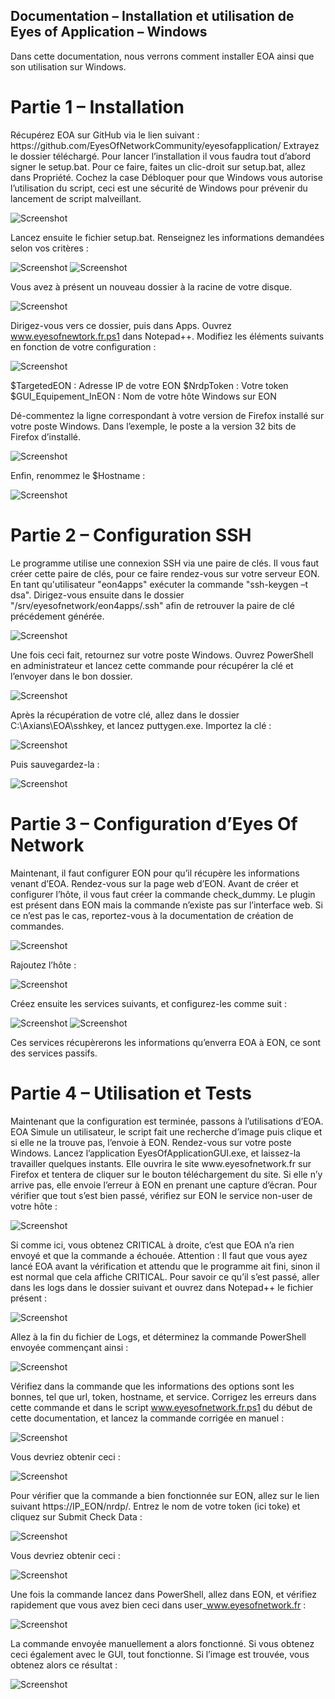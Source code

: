 <h2>Documentation – Installation et utilisation de Eyes of Application – Windows</h2>

<p>
Dans cette documentation, nous verrons comment installer EOA ainsi que son utilisation sur Windows.
</p>

<h1>Partie 1 – Installation</h1>

<p>
Récupérez EOA sur GitHub via le lien suivant : https://github.com/EyesOfNetworkCommunity/eyesofapplication/
Extrayez le dossier téléchargé. Pour lancer l’installation il vous faudra tout d’abord signer le setup.bat. Pour ce faire, faites un clic-droit sur setup.bat, allez dans Propriété. Cochez la case Débloquer pour que Windows vous autorise l’utilisation du script, ceci est une sécurité de Windows pour prévenir du lancement de script malveillant.

![Screenshot](Dependances/docs/DocImg/cscr1.png)

Lancez ensuite le fichier setup.bat.
Renseignez les informations demandées selon vos critères :

![Screenshot](Dependances/docs/DocImg/cscr2.png)
![Screenshot](Dependances/docs/DocImg/cscr3.png)

Vous avez à présent un nouveau dossier à la racine de votre disque.

![Screenshot](Dependances/docs/DocImg/cscr4.png)

Dirigez-vous vers ce dossier, puis dans Apps. Ouvrez www.eyesofnewtork.fr.ps1 dans Notepad++. Modifiez les éléments suivants en fonction de votre configuration :

![Screenshot](Dependances/docs/DocImg/cscr5.png)

$TargetedEON : Adresse IP de votre EON
$NrdpToken : Votre token
$GUI_Equipement_InEON : Nom de votre hôte Windows sur EON

Dé-commentez la ligne correspondant à votre version de Firefox installé sur votre poste Windows.
Dans l’exemple, le poste a la version 32 bits de Firefox d’installé.

![Screenshot](Dependances/docs/DocImg/cscr6.png)

Enfin, renommez le $Hostname :

![Screenshot](Dependances/docs/DocImg/cscr7.png)

</p>

<h1>Partie 2 – Configuration SSH</h1>
<p>
Le programme utilise une connexion SSH via une paire de clés. Il vous faut créer cette paire de clés, pour ce faire rendez-vous sur votre serveur EON. En tant qu'utilisateur "eon4apps" exécuter la commande "ssh-keygen –t dsa". Dirigez-vous ensuite dans le dossier "/srv/eyesofnetwork/eon4apps/.ssh" afin de retrouver la paire de clé précédement générée. 

![Screenshot](Dependances/docs/DocImg/cscr8.png)

Une fois ceci fait, retournez sur votre poste Windows. Ouvrez PowerShell en administrateur et lancez cette commande pour récupérer la clé et l’envoyer dans le bon dossier.

![Screenshot](Dependances/docs/DocImg/cscr9.png)

Après la récupération de votre clé, allez dans le dossier C:\Axians\EOA\sshkey, et lancez puttygen.exe. Importez la clé :

![Screenshot](Dependances/docs/DocImg/cscr10.png)

Puis sauvegardez-la :

![Screenshot](Dependances/docs/DocImg/cscr11.png)

</p>

<h1>Partie 3 – Configuration d’Eyes Of Network</h1>
<p>
Maintenant, il faut configurer EON pour qu’il récupère les informations venant d’EOA. Rendez-vous sur la page web d’EON. Avant de créer et configurer l’hôte, il vous faut créer la commande check_dummy. Le plugin est présent dans EON mais la commande n’existe pas sur l’interface web. Si ce n’est pas le cas, reportez-vous à la documentation de création de commandes.

![Screenshot](Dependances/docs/DocImg/cscr12.png)

Rajoutez l’hôte :

![Screenshot](Dependances/docs/DocImg/cscr13.png)

Créez ensuite les services suivants, et configurez-les comme suit :

![Screenshot](Dependances/docs/DocImg/cscr14.png)
![Screenshot](Dependances/docs/DocImg/cscr15.png)

Ces services récupèrerons les informations qu’enverra EOA à EON, ce sont des services passifs.

</p>

<h1>Partie 4 – Utilisation et Tests</h1>
<p>
Maintenant que la configuration est terminée, passons à l’utilisations d’EOA. EOA Simule un utilisateur, le script fait une recherche d’image puis clique et si elle ne la trouve pas, l’envoie à EON. Rendez-vous sur votre poste Windows.
Lancez l’application EyesOfApplicationGUI.exe, et laissez-la travailler quelques instants. Elle ouvrira le site www.eyesofnetwork.fr sur Firefox et tentera de cliquer sur le bouton téléchargement du site. Si elle n’y arrive pas, elle envoie l’erreur à EON en prenant une capture d’écran.
Pour vérifier que tout s’est bien passé, vérifiez sur EON le service non-user de votre hôte :

![Screenshot](Dependances/docs/DocImg/cscr16.png)

Si comme ici, vous obtenez CRITICAL à droite, c’est que EOA n’a rien envoyé et que la commande a échouée. Attention : Il faut que vous ayez lancé EOA avant la vérification et attendu que le programme ait fini, sinon il est normal que cela affiche CRITICAL.
Pour savoir ce qu’il s’est passé, aller dans les logs dans le dossier suivant et ouvrez dans Notepad++ le fichier présent :

![Screenshot](Dependances/docs/DocImg/cscr17.png)

Allez à la fin du fichier de Logs, et déterminez la commande PowerShell envoyée commençant ainsi :

![Screenshot](Dependances/docs/DocImg/cscr18.png)

Vérifiez dans la commande que les informations des options sont les bonnes, tel que url, token, hostname, et service. Corrigez les erreurs dans cette commande et dans le script www.eyesofnetwork.fr.ps1 du début de cette documentation, et lancez la commande corrigée en manuel :

![Screenshot](Dependances/docs/DocImg/cscr19.png)

Vous devriez obtenir ceci :

![Screenshot](Dependances/docs/DocImg/cscr20.png)

Pour vérifier que la commande a bien fonctionnée sur EON, allez sur le lien suivant https://IP_EON/nrdp/. Entrez le nom de votre token (ici toke) et cliquez sur Submit Check Data :

![Screenshot](Dependances/docs/DocImg/cscr21.png)

Vous devriez obtenir ceci :

![Screenshot](Dependances/docs/DocImg/cscr22.png)

Une fois la commande lancez dans PowerShell, allez dans EON, et vérifiez rapidement que vous avez bien ceci dans user_www.eyesofnetwork.fr :

![Screenshot](Dependances/docs/DocImg/cscr23.png)

La commande envoyée manuellement a alors fonctionné. Si vous obtenez ceci également avec le GUI, tout fonctionne.
Si l’image est trouvée, vous obtenez alors ce résultat :

![Screenshot](Dependances/docs/DocImg/cscr24.png)

</p>


